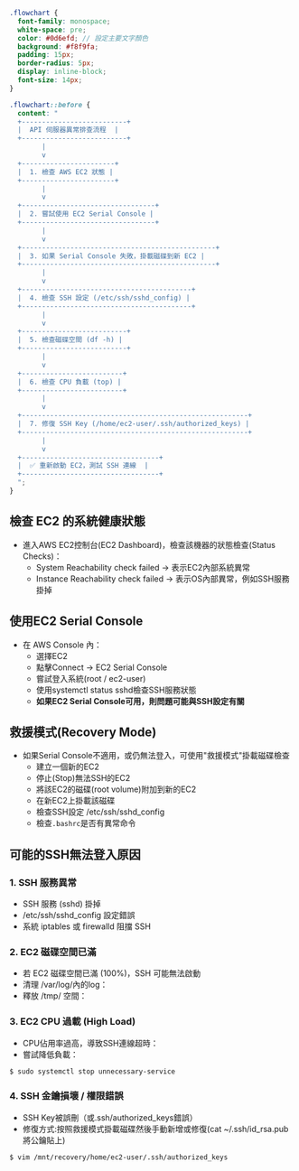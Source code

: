 


```scss
.flowchart {
  font-family: monospace;
  white-space: pre;
  color: #0d6efd; // 設定主要文字顏色
  background: #f8f9fa;
  padding: 15px;
  border-radius: 5px;
  display: inline-block;
  font-size: 14px;
}

.flowchart::before {
  content: "
  +--------------------------+
  |  API 伺服器異常排查流程  |
  +--------------------------+
        |
        v
  +-----------------------+
  |  1. 檢查 AWS EC2 狀態 |
  +-----------------------+
        |
        v
  +---------------------------------+
  |  2. 嘗試使用 EC2 Serial Console |
  +---------------------------------+
        |
        v
  +------------------------------------------------+
  |  3. 如果 Serial Console 失敗，掛載磁碟到新 EC2 |
  +------------------------------------------------+
        |
        v
  +------------------------------------------+
  |  4. 檢查 SSH 設定 (/etc/ssh/sshd_config) |
  +------------------------------------------+
        |
        v
  +--------------------------+
  |  5. 檢查磁碟空間 (df -h) |
  +--------------------------+
        |
        v
  +-------------------------+
  |  6. 檢查 CPU 負載 (top) |
  +-------------------------+
        |
        v
  +--------------------------------------------------------+
  |  7. 修復 SSH Key (/home/ec2-user/.ssh/authorized_keys) |
  +--------------------------------------------------------+
        |
        v
  +----------------------------------+
  |  ✅ 重新啟動 EC2，測試 SSH 連線  |
  +----------------------------------+
  ";
}
```

## 檢查 EC2 的系統健康狀態
- 進入AWS EC2控制台(EC2 Dashboard)，檢查該機器的狀態檢查(Status Checks)：
  * System Reachability check failed → 表示EC2內部系統異常
  * Instance Reachability check failed → 表示OS內部異常，例如SSH服務掛掉
## 使用EC2 Serial Console
- 在 AWS Console 內：
   * 選擇EC2
   * 點擊Connect → EC2 Serial Console
   * 嘗試登入系統(root / ec2-user)
   * 使用systemctl status sshd檢查SSH服務狀態
   *  **如果EC2 Serial Console可用，則問題可能與SSH設定有關**
## 救援模式(Recovery Mode)
- 如果Serial Console不適用，或仍無法登入，可使用"救援模式"掛載磁碟檢查
  * 建立一個新的EC2
  * 停止(Stop)無法SSH的EC2
  * 將該EC2的磁碟(root volume)附加到新的EC2
  * 在新EC2上掛載該磁碟
  * 檢查SSH設定 /etc/ssh/sshd_config
  * 檢查`.bashrc`是否有異常命令

## 可能的SSH無法登入原因

### 1. SSH 服務異常
- SSH 服務 (sshd) 掛掉
- /etc/ssh/sshd_config 設定錯誤
- 系統 iptables 或 firewalld 阻擋 SSH
### 2. EC2 磁碟空間已滿
- 若 EC2 磁碟空間已滿 (100%)，SSH 可能無法啟動
- 清理 /var/log/內的log：
- 釋放 /tmp/ 空間：
### 3. EC2 CPU 過載 (High Load)
- CPU佔用率過高，導致SSH連線超時：
- 嘗試降低負載：
```bash
$ sudo systemctl stop unnecessary-service
```
### 4. SSH 金鑰損壞 / 權限錯誤
- SSH Key被誤刪（或.ssh/authorized_keys錯誤）
- 修復方式:按照救援模式掛載磁碟然後手動新增或修復(cat ~/.ssh/id_rsa.pub 將公鑰貼上)
```bash
$ vim /mnt/recovery/home/ec2-user/.ssh/authorized_keys
```



